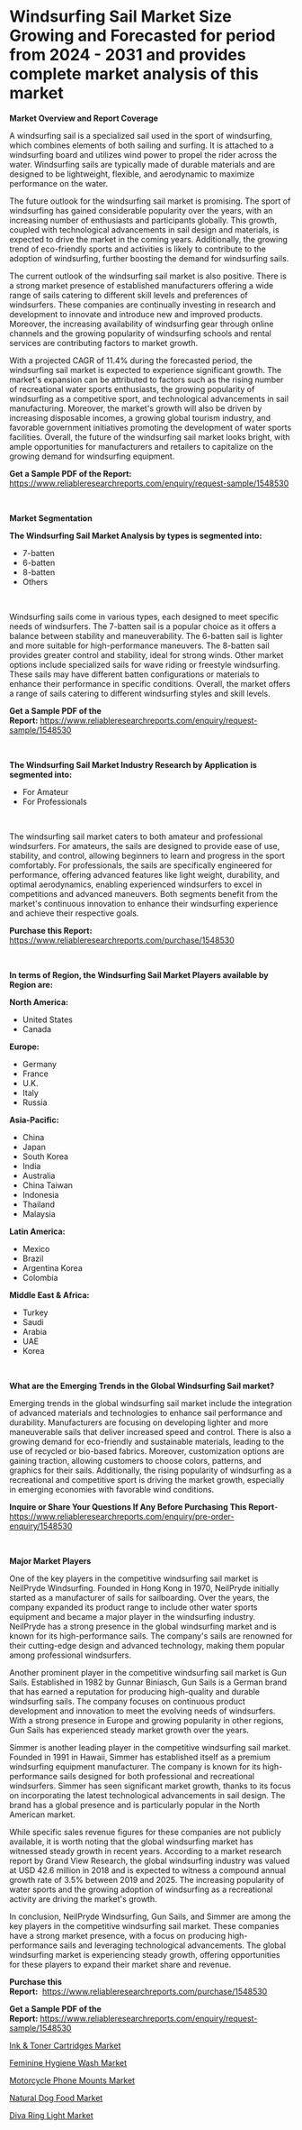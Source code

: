 <p><h1>Windsurfing Sail Market Size Growing and Forecasted for period from 2024 - 2031 and provides complete market analysis of this market</h1></p><p><strong>Market Overview and Report Coverage</strong></p>
<p><p>A windsurfing sail is a specialized sail used in the sport of windsurfing, which combines elements of both sailing and surfing. It is attached to a windsurfing board and utilizes wind power to propel the rider across the water. Windsurfing sails are typically made of durable materials and are designed to be lightweight, flexible, and aerodynamic to maximize performance on the water.</p><p>The future outlook for the windsurfing sail market is promising. The sport of windsurfing has gained considerable popularity over the years, with an increasing number of enthusiasts and participants globally. This growth, coupled with technological advancements in sail design and materials, is expected to drive the market in the coming years. Additionally, the growing trend of eco-friendly sports and activities is likely to contribute to the adoption of windsurfing, further boosting the demand for windsurfing sails.</p><p>The current outlook of the windsurfing sail market is also positive. There is a strong market presence of established manufacturers offering a wide range of sails catering to different skill levels and preferences of windsurfers. These companies are continually investing in research and development to innovate and introduce new and improved products. Moreover, the increasing availability of windsurfing gear through online channels and the growing popularity of windsurfing schools and rental services are contributing factors to market growth.</p><p>With a projected CAGR of 11.4% during the forecasted period, the windsurfing sail market is expected to experience significant growth. The market's expansion can be attributed to factors such as the rising number of recreational water sports enthusiasts, the growing popularity of windsurfing as a competitive sport, and technological advancements in sail manufacturing. Moreover, the market's growth will also be driven by increasing disposable incomes, a growing global tourism industry, and favorable government initiatives promoting the development of water sports facilities. Overall, the future of the windsurfing sail market looks bright, with ample opportunities for manufacturers and retailers to capitalize on the growing demand for windsurfing equipment.</p></p>
<p><strong>Get a Sample PDF of the Report:</strong> <a href="https://www.reliableresearchreports.com/enquiry/request-sample/1548530">https://www.reliableresearchreports.com/enquiry/request-sample/1548530</a></p>
<p>&nbsp;</p>
<p><strong>Market Segmentation</strong></p>
<p><strong>The Windsurfing Sail Market Analysis by types is segmented into:</strong></p>
<p><ul><li>7-batten</li><li>6-batten</li><li>8-batten</li><li>Others</li></ul></p>
<p>&nbsp;</p>
<p><p>Windsurfing sails come in various types, each designed to meet specific needs of windsurfers. The 7-batten sail is a popular choice as it offers a balance between stability and maneuverability. The 6-batten sail is lighter and more suitable for high-performance maneuvers. The 8-batten sail provides greater control and stability, ideal for strong winds. Other market options include specialized sails for wave riding or freestyle windsurfing. These sails may have different batten configurations or materials to enhance their performance in specific conditions. Overall, the market offers a range of sails catering to different windsurfing styles and skill levels.</p></p>
<p><strong>Get a Sample PDF of the Report:</strong>&nbsp;<a href="https://www.reliableresearchreports.com/enquiry/request-sample/1548530">https://www.reliableresearchreports.com/enquiry/request-sample/1548530</a></p>
<p>&nbsp;</p>
<p><strong>The Windsurfing Sail Market Industry Research by Application is segmented into:</strong></p>
<p><ul><li>For Amateur</li><li>For Professionals</li></ul></p>
<p>&nbsp;</p>
<p><p>The windsurfing sail market caters to both amateur and professional windsurfers. For amateurs, the sails are designed to provide ease of use, stability, and control, allowing beginners to learn and progress in the sport comfortably. For professionals, the sails are specifically engineered for performance, offering advanced features like light weight, durability, and optimal aerodynamics, enabling experienced windsurfers to excel in competitions and advanced maneuvers. Both segments benefit from the market's continuous innovation to enhance their windsurfing experience and achieve their respective goals.</p></p>
<p><strong>Purchase this Report:</strong>&nbsp; <a href="https://www.reliableresearchreports.com/purchase/1548530">https://www.reliableresearchreports.com/purchase/1548530</a></p>
<p>&nbsp;</p>
<p><strong>In terms of Region, the Windsurfing Sail Market Players available by Region are:</strong></p>
<p>
    <p> <strong> North America: </strong>
        <ul>
            <li>United States</li>
            <li>Canada</li>
        </ul>
        </p> 
    <p> <strong> Europe: </strong>
        <ul>
            <li>Germany</li>
            <li>France</li>
            <li>U.K.</li>
            <li>Italy</li>
            <li>Russia</li>
        </ul>
        </p> 
    <p> <strong> Asia-Pacific: </strong>
        <ul>
            <li>China</li>
            <li>Japan</li>
            <li>South Korea</li>
            <li>India</li>
            <li>Australia</li>
            <li>China Taiwan</li>
            <li>Indonesia</li>
            <li>Thailand</li>
            <li>Malaysia</li>
        </ul>
        </p> 
    <p> <strong> Latin America: </strong>
        <ul>
            <li>Mexico</li>
            <li>Brazil</li>
            <li>Argentina Korea</li>
            <li>Colombia</li>
        </ul>
        </p> 
    <p> <strong> Middle East & Africa: </strong>
        <ul>
            <li>Turkey</li>
            <li>Saudi</li>
            <li>Arabia</li>
            <li>UAE</li>
            <li>Korea</li>
        </ul>
    </p>
    </p>
<p>&nbsp;</p>
<p><strong>What are the Emerging Trends in the Global Windsurfing Sail market?</strong></p>
<p><p>Emerging trends in the global windsurfing sail market include the integration of advanced materials and technologies to enhance sail performance and durability. Manufacturers are focusing on developing lighter and more maneuverable sails that deliver increased speed and control. There is also a growing demand for eco-friendly and sustainable materials, leading to the use of recycled or bio-based fabrics. Moreover, customization options are gaining traction, allowing customers to choose colors, patterns, and graphics for their sails. Additionally, the rising popularity of windsurfing as a recreational and competitive sport is driving the market growth, especially in emerging economies with favorable wind conditions.</p></p>
<p><strong>Inquire or Share Your Questions If Any Before Purchasing This Report</strong>- <a href="https://www.reliableresearchreports.com/enquiry/pre-order-enquiry/1548530">https://www.reliableresearchreports.com/enquiry/pre-order-enquiry/1548530</a></p>
<p>&nbsp;</p>
<p><strong>Major Market Players</strong></p>
<p><p>One of the key players in the competitive windsurfing sail market is NeilPryde Windsurfing. Founded in Hong Kong in 1970, NeilPryde initially started as a manufacturer of sails for sailboarding. Over the years, the company expanded its product range to include other water sports equipment and became a major player in the windsurfing industry. NeilPryde has a strong presence in the global windsurfing market and is known for its high-performance sails. The company's sails are renowned for their cutting-edge design and advanced technology, making them popular among professional windsurfers.</p><p>Another prominent player in the competitive windsurfing sail market is Gun Sails. Established in 1982 by Gunnar Biniasch, Gun Sails is a German brand that has earned a reputation for producing high-quality and durable windsurfing sails. The company focuses on continuous product development and innovation to meet the evolving needs of windsurfers. With a strong presence in Europe and growing popularity in other regions, Gun Sails has experienced steady market growth over the years.</p><p>Simmer is another leading player in the competitive windsurfing sail market. Founded in 1991 in Hawaii, Simmer has established itself as a premium windsurfing equipment manufacturer. The company is known for its high-performance sails designed for both professional and recreational windsurfers. Simmer has seen significant market growth, thanks to its focus on incorporating the latest technological advancements in sail design. The brand has a global presence and is particularly popular in the North American market.</p><p>While specific sales revenue figures for these companies are not publicly available, it is worth noting that the global windsurfing market has witnessed steady growth in recent years. According to a market research report by Grand View Research, the global windsurfing industry was valued at USD 42.6 million in 2018 and is expected to witness a compound annual growth rate of 3.5% between 2019 and 2025. The increasing popularity of water sports and the growing adoption of windsurfing as a recreational activity are driving the market's growth.</p><p>In conclusion, NeilPryde Windsurfing, Gun Sails, and Simmer are among the key players in the competitive windsurfing sail market. These companies have a strong market presence, with a focus on producing high-performance sails and leveraging technological advancements. The global windsurfing market is experiencing steady growth, offering opportunities for these players to expand their market share and revenue.</p></p>
<p><strong>Purchase this Report:</strong>&nbsp;&nbsp;<a href="https://www.reliableresearchreports.com/purchase/1548530">https://www.reliableresearchreports.com/purchase/1548530</a></p>
<p></p>
<p><strong>Get a Sample PDF of the Report:</strong>&nbsp;<a href="https://www.reliableresearchreports.com/enquiry/request-sample/1548530">https://www.reliableresearchreports.com/enquiry/request-sample/1548530</a></p>
<p><p><a href="https://github.com/globismark/Market-Research-Report-List-1/blob/main/ink-toner-cartridges-market.md">Ink & Toner Cartridges Market</a></p><p><a href="https://github.com/mauripalmi/Market-Research-Report-List-1/blob/main/feminine-hygiene-wash-market.md">Feminine Hygiene Wash Market</a></p><p><a href="https://github.com/bmorecock/Market-Research-Report-List-1/blob/main/motorcycle-phone-mounts-market.md">Motorcycle Phone Mounts Market</a></p><p><a href="https://github.com/lylyparadise/Market-Research-Report-List-1/blob/main/natural-dog-food-market.md">Natural Dog Food Market</a></p><p><a href="https://github.com/nathandecarvalho/Market-Research-Report-List-1/blob/main/diva-ring-light-market.md">Diva Ring Light Market</a></p></p>